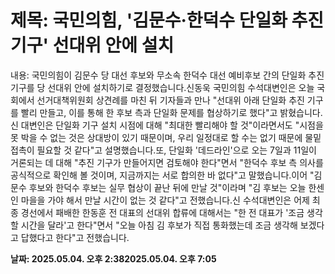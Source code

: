 # **제목: 국민의힘, '김문수·한덕수 단일화 추진 기구' 선대위 안에 설치**

  내용: 국민의힘이 김문수 당 대선 후보와 무소속 한덕수 대선 예비후보 간의 단일화 추진 기구를 당 선대위 안에 설치하기로 결정했습니다.신동욱 국민의힘 수석대변인은 오늘 국회에서 선거대책위원회 상견례를 마친 뒤 기자들과 만나 "선대위 아래 단일화 추진 기구를 빨리 만들고, 이를 통해 한 후보 측과 단일화 문제를 협상하기로 했다"고 밝혔습니다.신 대변인은 단일화 기구 설치 시점에 대해 "최대한 빨리해야 할 것"이라면서도 "시점을 못 박을 수 없는 것은 상대방이 있기 때문이며, 우리 일정대로 할 수는 없기 때문에 물밑 접촉이 필요할 것 같다"고 설명했습니다.또, 단일화 '데드라인'으로 오는 7일과 11일이 거론되는 데 대해 "추진 기구가 만들어지면 검토해야 한다"면서 "한덕수 후보 측 의사를 공식적으로 확인해 볼 것이며, 지금까지는 서로 합의한 바 없다"고 말했습니다.이어 "김문수 후보와 한덕수 후보는 실무 협상이 끝난 뒤에 만날 것"이라며 "김 후보는 오늘 한센인 마을을 가야 해서 만날 시간이 없는 것 같다"고 전했습니다.신 수석대변인은 어제 최종 경선에서 패배한 한동훈 전 대표의 선대위 합류에 대해서는 "한 전 대표가 '조금 생각할 시간을 달라'고 한다"면서 "오늘 아침 김 후보가 직접 통화했는데 조금 생각해 보겠다고 답했다고 한다"고 전했습니다.

  **날짜: 2025.05.04. 오후 2:382025.05.04. 오후 7:05**